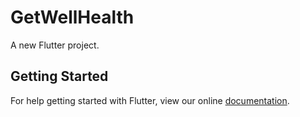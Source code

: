 # GetWellHealth

A new Flutter project.

## Getting Started

For help getting started with Flutter, view our online
[documentation](https://flutter.io/).

